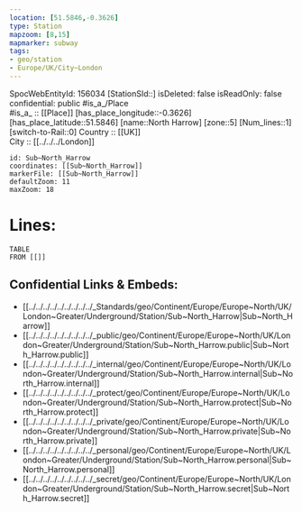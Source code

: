 ```yaml
---
location: [51.5846,-0.3626] 
type: Station 
mapzoom: [8,15] 
mapmarker: subway 
tags:
- geo/station
- Europe/UK/City~London
---
```

SpocWebEntityId: 156034
[StationSId::] 
isDeleted: false
isReadOnly: false
confidential: public
#is_a_/Place  
#is_a_ :: [[Place]] 
[has_place_longitude::-0.3626] 
[has_place_latitude::51.5846] 
[name::North Harrow] 
[zone::5] 
[Num_lines::1] 
[switch-to-Rail::0] 
Country :: [[UK]]  
City :: [[../../../London]]  


```leaflet
id: Sub~North_Harrow
coordinates: [[Sub~North_Harrow]] 
markerFile: [[Sub~North_Harrow]] 
defaultZoom: 11 
maxZoom: 18
```


# Lines: 
```dataview
TABLE 
FROM [[]] 
```

## Confidential Links & Embeds: 
- [[../../../../../../../../../_Standards/geo/Continent/Europe/Europe~North/UK/London~Greater/Underground/Station/Sub~North_Harrow|Sub~North_Harrow]] 
- [[../../../../../../../../../_public/geo/Continent/Europe/Europe~North/UK/London~Greater/Underground/Station/Sub~North_Harrow.public|Sub~North_Harrow.public]] 
- [[../../../../../../../../../_internal/geo/Continent/Europe/Europe~North/UK/London~Greater/Underground/Station/Sub~North_Harrow.internal|Sub~North_Harrow.internal]] 
- [[../../../../../../../../../_protect/geo/Continent/Europe/Europe~North/UK/London~Greater/Underground/Station/Sub~North_Harrow.protect|Sub~North_Harrow.protect]] 
- [[../../../../../../../../../_private/geo/Continent/Europe/Europe~North/UK/London~Greater/Underground/Station/Sub~North_Harrow.private|Sub~North_Harrow.private]] 
- [[../../../../../../../../../_personal/geo/Continent/Europe/Europe~North/UK/London~Greater/Underground/Station/Sub~North_Harrow.personal|Sub~North_Harrow.personal]] 
- [[../../../../../../../../../_secret/geo/Continent/Europe/Europe~North/UK/London~Greater/Underground/Station/Sub~North_Harrow.secret|Sub~North_Harrow.secret]] 
